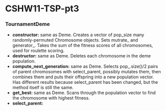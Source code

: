 # CSHW11-TSP-pt3


### TournamentDeme
- **constructor:** same as Deme. Creates a vector of pop_size many randomly-permuted Chromosome objects. Sets mutrate_ and generator_. Takes the sum of the fitness scores of all chromosomes, used for roulette scoring.
- **destructor:** same as Deme. Deletes each chromosome in the deme population.
- **compute_next_generation:** same as Deme. Selects pop_.size()/2 pairs of parent chromosomes with select_parent, possibly mutates them, then combines them and puts their offspring into a new population vector. Has different results because select_parent has been changed, but the method itself is still the same.
- **get_best:** same as Deme. Scans through the population vector to find the chromosome with highest fitness. 
- **select_parent:** 
